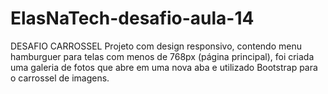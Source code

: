 # ElasNaTech-desafio-aula-14

DESAFIO CARROSSEL
Projeto com design responsivo, contendo menu hamburguer para telas com menos de 768px (página principal), 
foi criada uma galeria de fotos que abre em uma nova aba e utilizado Bootstrap para o carrossel de imagens.

